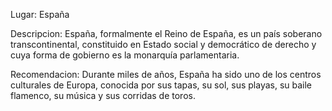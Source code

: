 Lugar: España

Descripcion:
España, formalmente el Reino de España,​ es un país soberano transcontinental, constituido en Estado social y democrático de derecho y cuya forma de gobierno es la monarquía parlamentaria.

Recomendacion:
Durante miles de años, España ha sido uno de los centros culturales de Europa, conocida por sus tapas, su sol, sus playas, su baile flamenco, su música y sus corridas de toros.

